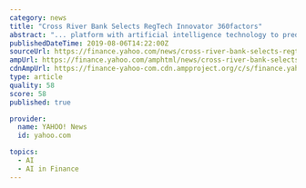 ```yaml
---
category: news
title: "Cross River Bank Selects RegTech Innovator 360factors"
abstract: "... platform with artificial intelligence technology to predict risks and streamline compliance. The adoption of this technology will empower Cross River Bank to continue their fast-paced growth ..."
publishedDateTime: 2019-08-06T14:22:00Z
sourceUrl: https://finance.yahoo.com/news/cross-river-bank-selects-regtech-141300042.html
ampUrl: https://finance.yahoo.com/amphtml/news/cross-river-bank-selects-regtech-141300042.html
cdnAmpUrl: https://finance-yahoo-com.cdn.ampproject.org/c/s/finance.yahoo.com/amphtml/news/cross-river-bank-selects-regtech-141300042.html
type: article
quality: 58
score: 58
published: true

provider:
  name: YAHOO! News
  id: yahoo.com

topics:
  - AI
  - AI in Finance
---
```

